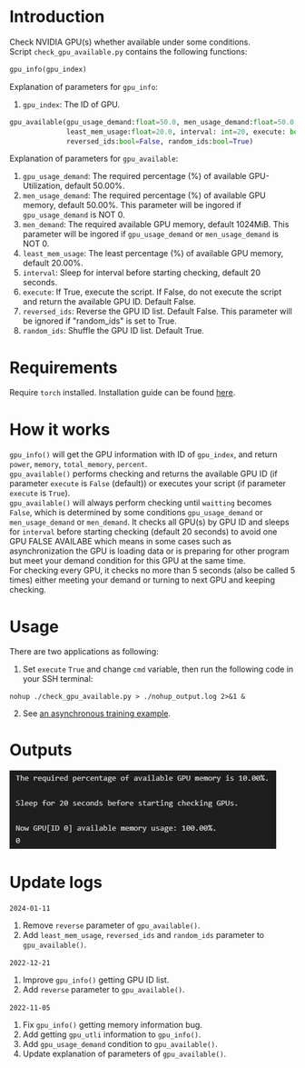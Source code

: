 # Introduction
Check NVIDIA GPU(s) whether available under some conditions.  
Script ```check_gpu_available.py``` contains the following functions:  
```python
gpu_info(gpu_index)
```
Explanation of parameters for ```gpu_info```: 
1. ```gpu_index```: The ID of GPU.

```python
gpu_available(gpu_usage_demand:float=50.0, men_usage_demand:float=50.0, men_demand:float=1024.0,
              least_mem_usage:float=20.0, interval: int=20, execute: bool=False,
              reversed_ids:bool=False, random_ids:bool=True)
```
Explanation of parameters for ```gpu_available```: 
1. ```gpu_usage_demand```: The required percentage (%) of available GPU-Utilization, default 50.00%.
2. ```men_usage_demand```: The required percentage (%) of available GPU memory, default 50.00%. This parameter will be ingored if ```gpu_usage_demand``` is NOT 0.
3. ```men_demand```: The required available GPU memory, default 1024MiB. This parameter will be ingored if ```gpu_usage_demand``` or ```men_usage_demand``` is NOT 0.
4. ```least_mem_usage```: The least percentage (%) of available GPU memory, default 20.00%.
5. ```interval```: Sleep for interval before starting checking, default 20 seconds.
6. ```execute```: If True, execute the script. If False, do not execute the script and return the available GPU ID. Default False.
7. ```reversed_ids```: Reverse the GPU ID list. Default False. This parameter will be ignored if "random_ids" is set to True.
8. ```random_ids```: Shuffle the GPU ID list. Default True.

# Requirements
Require ```torch``` installed. Installation guide can be found [here](https://pytorch.org/get-started/locally/).


# How it works
```gpu_info()``` will get the GPU information with ID of ```gpu_index```, and return ```power```, ```memory```, ```total_memory```, ```percent```.  
```gpu_available()``` performs checking and returns the available GPU ID (if parameter ```execute``` is ```False``` (default)) or executes your script (if parameter ```execute``` is ```True```).  
```gpu_available()```  will always perform checking until ```waitting``` becomes ```False```, which is determined by some conditions ```gpu_usage_demand``` or ```men_usage_demand``` or ```men_demand```.
It checks all GPU(s) by GPU ID and sleeps for ```interval``` before starting checking (default 20 seconds) to avoid one GPU FALSE AVAILABE which means in some cases such as asynchronization the GPU is loading data or is preparing for other program but meet your demand condition for this GPU at the same time.  
For checking every GPU, it checks no more than 5 seconds (also be called 5 times) either meeting your demand or turning to next GPU and keeping checking.

# Usage
There are two applications as following:
1. Set ```execute``` ```True``` and change ```cmd``` variable, then run the following code in your SSH terminal:
```shell
nohup ./check_gpu_available.py > ./nohup_output.log 2>&1 &
```
2. See [an asynchronous training example](https://github.com/EpicTian/async_train).

# Outputs
![图片](https://github.com/EpicTian/check_gpu_available/blob/main/output.png)

# Update logs
```2024-01-11```
1. Remove ```reverse``` parameter of ```gpu_available()```.
2. Add ```least_mem_usage```, ```reversed_ids``` and ```random_ids``` parameter to ```gpu_available()```.


```2022-12-21```
1. Improve ```gpu_info()``` getting GPU ID list.
2. Add ```reverse``` parameter to ```gpu_available()```.


```2022-11-05```
1. Fix ```gpu_info()``` getting memory information bug.
2. Add getting ```gpu_utli``` information to ```gpu_info()```.
3. Add ```gpu_usage_demand``` condition to ```gpu_available()```.
4. Update explanation of parameters of ```gpu_available()```.
